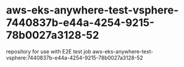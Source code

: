 # aws-eks-anywhere-test-vsphere-7440837b-e44a-4254-9215-78b0027a3128-52
repository for use with E2E test job aws-eks-anywhere-test-vsphere:7440837b-e44a-4254-9215-78b0027a3128-52
